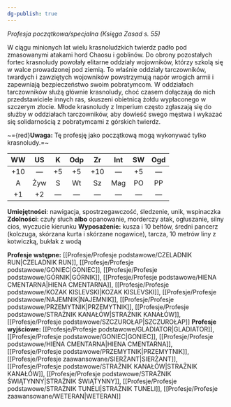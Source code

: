 ```yaml
---
dg-publish: true
---
```

*Profesja początkowa/specjalna (Księga Zasad s. 55)*

W ciągu minionych lat wielu krasnoludzkich twierdz padło pod zmasowanymi atakami hord Chaosu i goblinów. Do obrony pozostałych fortec krasnoludy powołały elitarne oddziały wojowników, którzy szkolą się w walce prowadzonej pod ziemią. To właśnie oddziały tarczowników, twardych i zawziętych wojowników powstrzymują napór wrogich armii i zapewniają bezpieczeństwo swoim pobratymcom. W oddziałach tarczowników służą głównie krasnoludy, choć czasem dołączają do nich przedstawiciele innych ras, skuszeni obietnicą żołdu wypłaconego w szczerym złocie. Młode krasnoludy z Imperium często zgłaszają się do służby w oddziałach tarczowników, aby dowieść swego męstwa i wykazać się solidarnością z pobratymcami z górskich twierdz.

~={red}**Uwaga:** Tę profesję jako początkową mogą wykonywać tylko krasnoludy.=~

| WW  | US  |  K  | Odp | Zr  | Int | SW  | Ogd |
|:---:|:---:|:---:|:---:|:---:|:---:|:---:|:---:|
| +10 |  —  | +5  | +5  | +10 |  —  | +5  |  —  |
|  A  | Żyw |  S  | Wt  | Sz  | Mag | PO  | PP  |
| +1  | +2  |  —  |  —  |  —  |  —  |  —  |  —  |

**Umiejętności**: nawigacja, spostrzegawczość, śledzenie, unik, wspinaczka
**Zdolności**: czuły słuch **albo** opanowanie, morderczy atak, ogłuszanie, silny cios, wyczucie kierunku
**Wyposażenie:** kusza i 10 bełtów, średni pancerz (kolczuga, skórzana kurta i skórzane nogawice), tarcza, 10 metrów liny z kotwiczką, bukłak z wodą

**Profesje wstępne:** [[Profesje/Profesje podstawowe/CZELADNIK RUN\|CZELADNIK RUN]], [[Profesje/Profesje podstawowe/GONIEC\|GONIEC]], [[Profesje/Profesje podstawowe/GÓRNIK\|GÓRNIK]], [[Profesje/Profesje podstawowe/HIENA CMENTARNA\|HIENA CMENTARNA]], [[Profesje/Profesje podstawowe/KOZAK KISLEVSKI\|KOZAK KISLEVSKI]], [[Profesje/Profesje podstawowe/NAJEMNIK\|NAJEMNIK]], [[Profesje/Profesje podstawowe/PRZEMYTNIK\|PRZEMYTNIK]], [[Profesje/Profesje podstawowe/STRAŻNIK KANAŁÓW\|STRAŻNIK KANAŁÓW]], [[Profesje/Profesje podstawowe/SZCZUROŁAP\|SZCZUROŁAP]]
**Profesje wyjściowe:** [[Profesje/Profesje podstawowe/GLADIATOR\|GLADIATOR]], [[Profesje/Profesje podstawowe/GONIEC\|GONIEC]], [[Profesje/Profesje podstawowe/HIENA CMENTARNA\|HIENA CMENTARNA]], [[Profesje/Profesje podstawowe/PRZEMYTNIK\|PRZEMYTNIK]], [[Profesje/Profesje zaawansowane/SIERŻANT\|SIERŻANT]], [[Profesje/Profesje podstawowe/STRAŻNIK KANAŁÓW\|STRAŻNIK KANAŁÓW]], [[Profesje/Profesje podstawowe/STRAŻNIK ŚWIĄTYNNY\|STRAŻNIK ŚWIĄTYNNY]], [[Profesje/Profesje podstawowe/STRAŻNIK TUNELI\|STRAŻNIK TUNELI]], [[Profesje/Profesje zaawansowane/WETERAN\|WETERAN]]